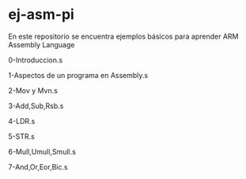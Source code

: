 # ej-asm-pi
En este repositorio se encuentra ejemplos básicos para aprender ARM Assembly Language 

0-Introduccion.s

1-Aspectos de un programa en Assembly.s

2-Mov y Mvn.s

3-Add,Sub,Rsb.s

4-LDR.s

5-STR.s

6-Mull,Umull,Smull.s

7-And,Or,Eor,Bic.s
